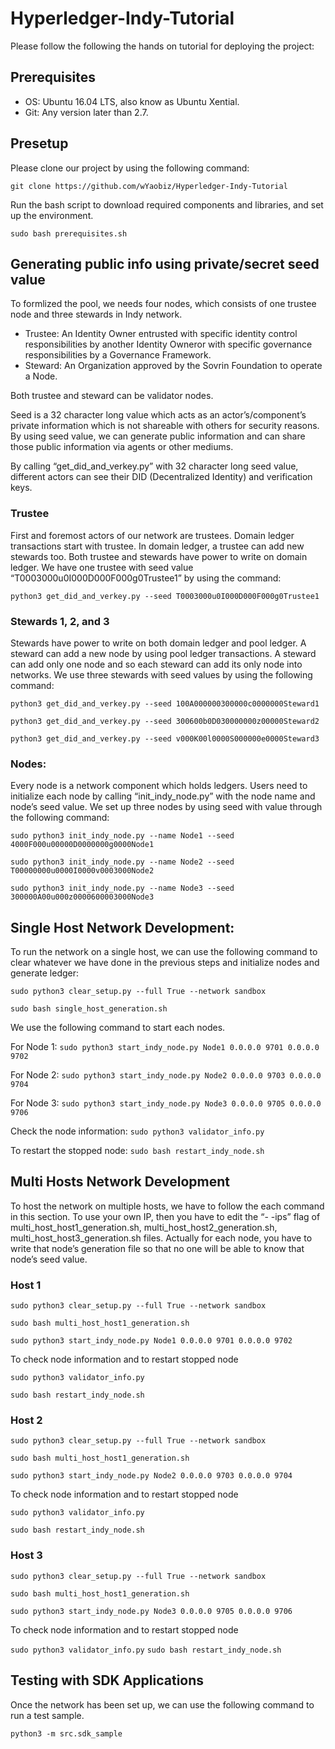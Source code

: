 # Hyperledger-Indy-Tutorial
Please follow the following the hands on tutorial for deploying the project:


## Prerequisites
 - OS: Ubuntu 16.04 LTS, also know as Ubuntu Xential.
 - Git: Any version later than 2.7.

## Presetup  
Please clone our project by using the following command: 

`git clone https://github.com/wYaobiz/Hyperledger-Indy-Tutorial`

Run the bash script to download required components and libraries, and set up the environment.

`sudo bash prerequisites.sh`

## Generating public info using private/secret seed value
To formlized the pool, we needs four nodes, which consists of one trustee node and three stewards in Indy network. 

- Trustee: An Identity Owner entrusted with specific identity control responsibilities by another Identity Owneror with specific governance responsibilities by a Governance Framework. 
- Steward: An Organization approved by the Sovrin Foundation to operate a Node. 


Both trustee and steward can be validator nodes. 

Seed is a 32 character long value which acts as an actor’s/component’s private information which is not shareable with others for security reasons. By using seed value, we can generate public information and can share those public information via agents or other mediums.

By calling “get_did_and_verkey.py” with 32 character long seed value, different actors can see their DID (Decentralized Identity) and verification keys.

### Trustee 
First and foremost actors of our network are trustees. Domain ledger transactions start with trustee. In domain ledger, a trustee can add new stewards too. Both trustee and stewards have power to write on domain ledger. We have one trustee with seed value “T0003000u0I000D000F000g0Trustee1” by using the command: 

`python3 get_did_and_verkey.py --seed T0003000u0I000D000F000g0Trustee1`

### Stewards 1, 2, and 3
Stewards have power to write on both domain ledger and pool ledger. A steward can add a new node by using pool ledger transactions. A steward can add only one node and so each steward can add its only node into networks. We use three stewards with seed values by using the following command:

`python3 get_did_and_verkey.py --seed 100A000000300000c0000000Steward1`

`python3 get_did_and_verkey.py --seed 300600b0D030000000z00000Steward2`

`python3 get_did_and_verkey.py --seed v000K00l0000S000000e0000Steward3`

### Nodes:
Every node is a network component which holds ledgers. Users need to initialize each node by calling “init_indy_node.py” with the node name and node’s seed value. We set up three nodes by using seed with value through the following command: 

`sudo python3 init_indy_node.py --name Node1 --seed 4000F000u00000D0000000g0000Node1`

`sudo python3 init_indy_node.py --name Node2 --seed T00000000u0000I0000v0003000Node2`

`sudo python3 init_indy_node.py --name Node3 --seed 300000A00u000z0000600003000Node3`

## Single Host Network Development:
To run the network on a single host, we can use the following command to clear whatever we have done in the previous steps and initialize nodes and generate ledger:

`sudo python3 clear_setup.py --full True --network sandbox`

`sudo bash single_host_generation.sh`

We use the following command to start each nodes. 

For Node 1:
`sudo python3 start_indy_node.py Node1 0.0.0.0 9701 0.0.0.0 9702`

For Node 2: 
`sudo python3 start_indy_node.py Node2 0.0.0.0 9703 0.0.0.0 9704`

For Node 3:
`sudo python3 start_indy_node.py Node3 0.0.0.0 9705 0.0.0.0 9706`

Check the node information:
`sudo python3 validator_info.py`

To restart the stopped node: 
`sudo bash restart_indy_node.sh`


## Multi Hosts Network Development
To host the network on multiple hosts, we have to follow the each command in this section. To use your own IP, then you have to edit the “- -ips” flag of multi_host_host1_generation.sh, multi_host_host2_generation.sh, multi_host_host3_generation.sh files. Actually for each node, you have to write that node’s generation file so that no one will be able to know that node’s seed value. 

### Host 1
`sudo python3 clear_setup.py --full True --network sandbox`

`sudo bash multi_host_host1_generation.sh`

`sudo python3 start_indy_node.py Node1 0.0.0.0 9701 0.0.0.0 9702`

To check node information and to restart stopped node

`sudo python3 validator_info.py`

`sudo bash restart_indy_node.sh`

### Host 2
`sudo python3 clear_setup.py --full True --network sandbox`

`sudo bash multi_host_host1_generation.sh`

`sudo python3 start_indy_node.py Node2 0.0.0.0 9703 0.0.0.0 9704`

To check node information and to restart stopped node

`sudo python3 validator_info.py`

`sudo bash restart_indy_node.sh`


### Host 3
`sudo python3 clear_setup.py --full True --network sandbox`

`sudo bash multi_host_host1_generation.sh`

`sudo python3 start_indy_node.py Node3 0.0.0.0 9705 0.0.0.0 9706`

To check node information and to restart stopped node

`sudo python3 validator_info.py`
`sudo bash restart_indy_node.sh`


## Testing with SDK Applications
Once the network has been set up, we can use the following command to run a test sample. 

`python3 -m src.sdk_sample`

